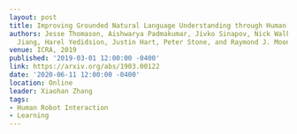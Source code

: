 ```yaml
---
layout: post
title: Improving Grounded Natural Language Understanding through Human-Robot Dialog
authors: Jesse Thomason, Aishwarya Padmakumar, Jivko Sinapov, Nick Walker, Yuqian
  Jiang, Harel Yedidsion, Justin Hart, Peter Stone, and Raymond J. Mooney
venue: ICRA, 2019
published: '2019-03-01 12:00:00 -0400'
link: https://arxiv.org/abs/1903.00122
date: '2020-06-11 12:00:00 -0400'
location: Online
leader: Xiaohan Zhang
tags:
- Human Robot Interaction
- Learning
---
```


